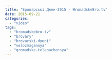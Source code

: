 ```yaml
---
title: "Броварські Дюни-2015 - HromadskeBro.tv"
date: 2015-09-21
categories: 
  - "video"
tags: 
  - "hromadskebro-tv"
  - "brovary"
  - "brovarski-dyuni"
  - "velozmagannya"
  - "gromadske-telebachennya"
---
```




